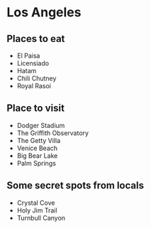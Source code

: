 # Los Angeles

## Places to eat
- El Paisa
- Licensiado
- Hatam
- Chili Chutney
- Royal Rasoi

## Place to visit
- Dodger Stadium
- The Griffith Observatory
- The Getty Villa
- Venice Beach
- Big Bear Lake
- Palm Springs

## Some secret spots from locals
- Crystal Cove
- Holy Jim Trail
- Turnbull Canyon
